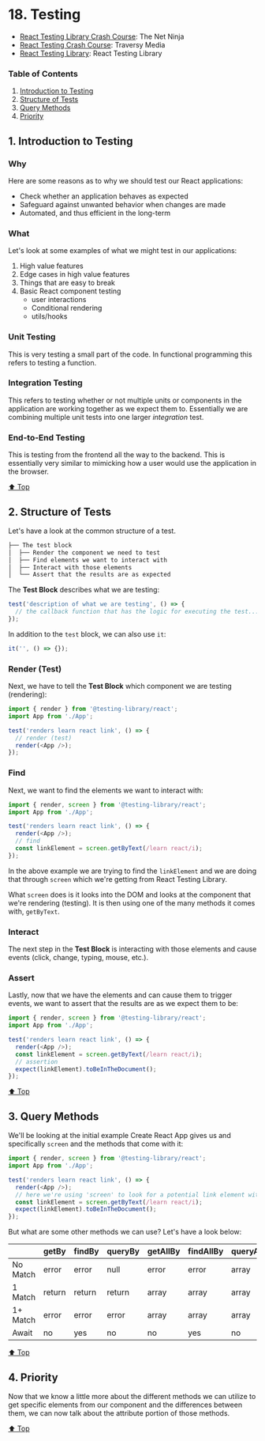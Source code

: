 # 18. Testing

- [React Testing Library Crash Course](https://www.youtube.com/playlist?list=PL4cUxeGkcC9gm4_-5UsNmLqMosM-dzuvQ): The Net Ninja
- [React Testing Crash Course](https://www.youtube.com/watch?v=OVNjsIto9xM&t=300s): Traversy Media
- [React Testing Library](https://testing-library.com/docs/react-testing-library/intro/): React Testing Library

### Table of Contents

1. [Introduction to Testing](#1-introduction-to-testing)
2. [Structure of Tests](#2-structure-of-tests)
3. [Query Methods](#3-query-methods)
4. [Priority](#4-priority)

## 1. Introduction to Testing

### Why

Here are some reasons as to why we should test our React applications:

- Check whether an application behaves as expected
- Safeguard against unwanted behavior when changes are made
- Automated, and thus efficient in the long-term

### What

Let's look at some examples of what we might test in our applications:

1. High value features
2. Edge cases in high value features
3. Things that are easy to break
4. Basic React component testing
   - user interactions
   - Conditional rendering
   - utils/hooks

### Unit Testing

This is very testing a small part of the code. In functional programming this refers to testing a function.

### Integration Testing

This refers to testing whether or not multiple units or components in the application are working together as we expect them to. Essentially we are combining multiple unit tests into one larger _integration_ test.

### End-to-End Testing

This is testing from the frontend all the way to the backend. This is essentially very similar to mimicking how a user would use the application in the browser.

[⬆ Top](#table-of-contents)

## 2. Structure of Tests

Let's have a look at the common structure of a test.

```bash
├── The test block
│  ├── Render the component we need to test
│  ├── Find elements we want to interact with
│  ├── Interact with those elements
│  └── Assert that the results are as expected
```

The **Test Block** describes what we are testing:

```js
test('description of what we are testing', () => {
  // the callback function that has the logic for executing the test...
});
```

In addition to the `test` block, we can also use `it`:

```js
it('', () => {});
```

### Render (Test)

Next, we have to tell the **Test Block** which component we are testing (rendering):

```js
import { render } from '@testing-library/react';
import App from './App';

test('renders learn react link', () => {
  // render (test)
  render(<App />);
});
```

### Find

Next, we want to find the elements we want to interact with:

```js
import { render, screen } from '@testing-library/react';
import App from './App';

test('renders learn react link', () => {
  render(<App />);
  // find
  const linkElement = screen.getByText(/learn react/i);
});
```

In the above example we are trying to find the `linkElement` and we are doing that through `screen` which we're getting from React Testing Library.

What `screen` does is it looks into the DOM and looks at the component that we're rendering (testing). It is then using one of the many methods it comes with, `getByText`.

### Interact

The next step in the **Test Block** is interacting with those elements and cause events (click, change, typing, mouse, etc.).

### Assert

Lastly, now that we have the elements and can cause them to trigger events, we want to assert that the results are as we expect them to be:

```js
import { render, screen } from '@testing-library/react';
import App from './App';

test('renders learn react link', () => {
  render(<App />);
  const linkElement = screen.getByText(/learn react/i);
  // assertion
  expect(linkElement).toBeInTheDocument();
});
```

[⬆ Top](#table-of-contents)

## 3. Query Methods

We'll be looking at the initial example Create React App gives us and specifically `screen` and the methods that come with it:

```js
import { render, screen } from '@testing-library/react';
import App from './App';

test('renders learn react link', () => {
  render(<App />);
  // here we're using 'screen' to look for a potential link element with the text of "learn react"
  const linkElement = screen.getByText(/learn react/i);
  expect(linkElement).toBeInTheDocument();
});
```

But what are some other methods we can use? Let's have a look below:

| $\!$     | getBy  | findBy | queryBy | getAllBy | findAllBy | queryAllBy |
| :------- | :----- | :----- | :------ | :------- | :-------- | :--------- |
| No Match | error  | error  | null    | error    | error     | array      |
| 1 Match  | return | return | return  | array    | array     | array      |
| 1+ Match | error  | error  | error   | array    | array     | array      |
| Await    | no     | yes    | no      | no       | yes       | no         |

[⬆ Top](#table-of-contents)

## 4. Priority

Now that we know a little more about the different methods we can utilize to get specific elements from our component and the differences between them, we can now talk about the attribute portion of those methods.

[⬆ Top](#table-of-contents)
